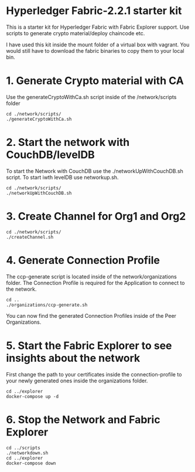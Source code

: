 # Hyperledger Fabric-2.2.1 starter kit
This is a starter kit for Hyperledger Fabric with Fabric Explorer support. Use scripts to generate crypto material/deploy chaincode etc.

I have used this kit inside the mount folder of a virtual box with vagrant. You would still have to download the fabric binaries to copy them to your local bin.
# 1. Generate Crypto material with CA
Use the generateCryptoWithCa.sh script inside of the /network/scripts folder
```
cd ./network/scripts/
./generateCryptoWithCa.sh
```
# 2. Start the network with CouchDB/levelDB
To start the Network with CouchDB use the ./networkUpWithCouchDB.sh script. To start iwth levelDB use networkup.sh.
```
cd ./network/scripts/
./networkUpWithCouchDB.sh
```
# 3. Create Channel for Org1 and Org2
```
cd ./network/scripts/
./createChannel.sh
```
# 4. Generate Connection Profile
The ccp-generate script is located inside of the network/organizations folder. The Connection Profile is required for the Application to connect to the network.
```
cd ..
./organizations/ccp-generate.sh
```
You can now find the generated Connection Profiles inside of the Peer Organizations.

# 5. Start the Fabric Explorer to see insights about the network
First change the path to your certificates inside the connection-profile to your newly generated ones inside the organizations folder.
```
cd ../explorer
docker-compose up -d
```
# 6. Stop the Network and Fabric Explorer
```
cd ../scripts
./networkdown.sh
cd ../explorer
docker-compose down
```

